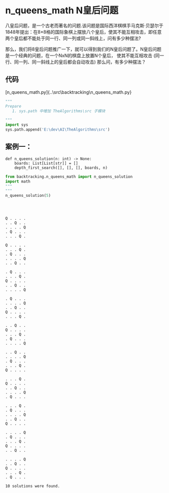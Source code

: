 # n_queens_math  N皇后问题


八皇后问题，是一个古老而著名的问题.该问题是国际西洋棋棋手马克斯·贝瑟尔于1848年提出：在8×8格的国际象棋上摆放八个皇后，使其不能互相攻击，即任意两个皇后都不能处于同一行、同一列或同一斜线上，问有多少种摆法?

那么，我们将8皇后问题推广一下，就可以得到我们的N皇后问题了。N皇后问题是一个经典的问题，在一个NxN的棋盘上放置N个皇后，
使其不能互相攻击 (同一行、同一列、同一斜线上的皇后都会自动攻击) 那么问，有多少种摆法？





## 代码
[n_queens_math.py]{..\src\backtracking\n_queens_math.py}




```python
"""
Prepare
   1. sys.path 中增加 TheAlgorithms\src 子模块

"""
import sys
sys.path.append('E:\dev\AI\TheAlgorithms\src')

```

## 案例一： 


```
def n_queens_solution(n: int) -> None:
    boards: List[List[str]] = []
    depth_first_search([], [], [], boards, n)
```


```python
from backtracking.n_queens_math import n_queens_solution
import math
"""
"""
n_queens_solution(5)


    

```

    Q . . . . 
    . . Q . . 
    . . . . Q 
    . Q . . . 
    . . . Q . 
    
    Q . . . . 
    . . . Q . 
    . Q . . . 
    . . . . Q 
    . . Q . . 
    
    . Q . . . 
    . . . Q . 
    Q . . . . 
    . . Q . . 
    . . . . Q 
    
    . Q . . . 
    . . . . Q 
    . . Q . . 
    Q . . . . 
    . . . Q . 
    
    . . Q . . 
    Q . . . . 
    . . . Q . 
    . Q . . . 
    . . . . Q 
    
    . . Q . . 
    . . . . Q 
    . Q . . . 
    . . . Q . 
    Q . . . . 
    
    . . . Q . 
    Q . . . . 
    . . Q . . 
    . . . . Q 
    . Q . . . 
    
    . . . Q . 
    . Q . . . 
    . . . . Q 
    . . Q . . 
    Q . . . . 
    
    . . . . Q 
    . Q . . . 
    . . . Q . 
    Q . . . . 
    . . Q . . 
    
    . . . . Q 
    . . Q . . 
    Q . . . . 
    . . . Q . 
    . Q . . . 
    
    10 solutions were found.
    


```python

```
